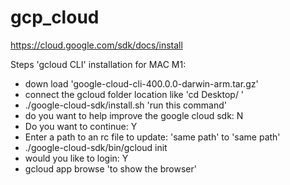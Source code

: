 # gcp_cloud

https://cloud.google.com/sdk/docs/install

Steps 'gcloud CLI' installation for MAC M1:
- down load 'google-cloud-cli-400.0.0-darwin-arm.tar.gz'
- connect the gcloud folder location like 'cd Desktop/ '
- ./google-cloud-sdk/install.sh 'run this command'
- do you want to help improve the google cloud sdk: N
- Do you want to continue: Y
- Enter a path to an rc file to update: 'same path' to 'same path'
- ./google-cloud-sdk/bin/gcloud init
- would you like to login: Y
- gcloud app browse 'to show the browser'
